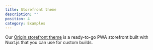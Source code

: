 ```yaml
---
title: Storefront theme
description: ""
position: 4
category: Examples
---
```


Our [Origin storefront theme](https://github.com/swellstores/origin-theme) is a ready-to-go PWA storefront built with Nuxt.js that you can use for custom builds.
